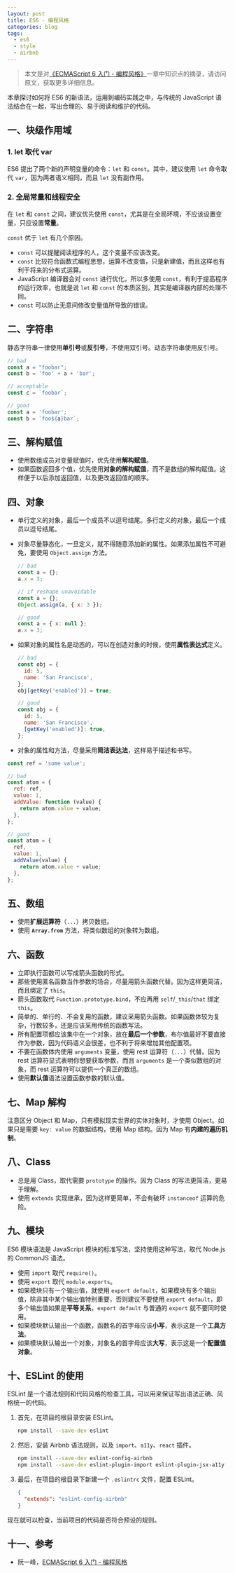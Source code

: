 ```yaml
---
layout: post
title: ES6 - 编程风格
categories: blog
tags:
  - es6
  - style
  - airbnb
---
```


> 本文是对[《ECMAScript 6 入门 - 编程风格》](https://es6.ruanyifeng.com/#docs/style)一章中知识点的摘录，请访问原文，获取更多详细信息。

本章探讨如何将 ES6 的新语法，运用到编码实践之中，与传统的 JavaScript 语法结合在一起，写出合理的、易于阅读和维护的代码。

## 一、块级作用域

### 1. let 取代 var

ES6 提出了两个新的声明变量的命令：`let` 和 `const`。其中，建议使用 `let` 命令取代 `var`，因为两者语义相同，而且 `let` 没有副作用。

### 2. 全局常量和线程安全

在 `let` 和 `const` 之间，建议优先使用 `const`，尤其是在全局环境，不应该设置变量，只应设置**常量**。

`const` 优于 `let` 有几个原因。

- `const` 可以提醒阅读程序的人，这个变量不应该改变。
- `const` 比较符合函数式编程思想，运算不改变值，只是新建值，而且这样也有利于将来的分布式运算。
- JavaScript 编译器会对 `const` 进行优化，所以多使用 `const`，有利于提高程序的运行效率，也就是说 `let` 和 `const` 的本质区别，其实是编译器内部的处理不同。
- `const` 可以防止无意间修改变量值所导致的错误。

## 二、字符串

静态字符串一律使用**单引号**或**反引号**，不使用双引号。动态字符串使用反引号。

```javascript
// bad
const a = "foobar";
const b = 'foo' + a + 'bar';

// acceptable
const c = `foobar`;

// good
const a = 'foobar';
const b = `foo${a}bar`;
```

## 三、解构赋值

- 使用数组成员对变量赋值时，优先使用**解构赋值**。
- 如果函数返回多个值，优先使用**对象的解构赋值**，而不是数组的解构赋值。这样便于以后添加返回值，以及更改返回值的顺序。

## 四、对象

- 单行定义的对象，最后一个成员不以逗号结尾。多行定义的对象，最后一个成员以逗号结尾。
- 对象尽量静态化，一旦定义，就不得随意添加新的属性。如果添加属性不可避免，要使用 `Object.assign` 方法。

  ```javascript
  // bad
  const a = {};
  a.x = 3;

  // if reshape unavoidable
  const a = {};
  Object.assign(a, { x: 3 });

  // good
  const a = { x: null };
  a.x = 3;
  ```

- 如果对象的属性名是动态的，可以在创造对象的时候，使用**属性表达式**定义。

  ```javascript
  // bad
  const obj = {
    id: 5,
    name: 'San Francisco',
  };
  obj[getKey('enabled')] = true;

  // good
  const obj = {
    id: 5,
    name: 'San Francisco',
    [getKey('enabled')]: true,
  };
  ```

- 对象的属性和方法，尽量采用**简洁表达法**，这样易于描述和书写。

```javascript
const ref = 'some value';

// bad
const atom = {
  ref: ref,
  value: 1,
  addValue: function (value) {
    return atom.value + value;
  },
};

// good
const atom = {
  ref,
  value: 1,
  addValue(value) {
    return atom.value + value;
  },
};
```

## 五、数组

- 使用**扩展运算符**（`...`）拷贝数组。
- 使用 **`Array.from`** 方法，将类似数组的对象转为数组。

## 六、函数

- 立即执行函数可以写成箭头函数的形式。
- 那些使用匿名函数当作参数的场合，尽量用箭头函数代替。因为这样更简洁，而且绑定了 `this`。
- 箭头函数取代 `Function.prototype.bind`，不应再用 `self`/`_this`/`that` 绑定 `this`。
- 简单的、单行的、不会复用的函数，建议采用箭头函数。如果函数体较为复杂，行数较多，还是应该采用传统的函数写法。
- 所有配置项都应该集中在一个对象，放在**最后一个参数**，布尔值最好不要直接作为参数，因为代码语义会很差，也不利于将来增加其他配置项。
- 不要在函数体内使用 `arguments` 变量，使用 rest 运算符（`...`）代替。因为 rest 运算符显式表明你想要获取参数，而且 `arguments` 是一个类似数组的对象，而 rest 运算符可以提供一个真正的数组。
- 使用**默认值**语法设置函数参数的默认值。

## 七、Map 解构

注意区分 Object 和 Map，只有模拟现实世界的实体对象时，才使用 Object。如果只是需要 `key: value` 的数据结构，使用 Map 结构。因为 Map 有**内建的遍历机制**。

## 八、Class

- 总是用 Class，取代需要 `prototype` 的操作。因为 Class 的写法更简洁，更易于理解。
- 使用 `extends` 实现继承，因为这样更简单，不会有破坏 `instanceof` 运算的危险。

## 九、模块

ES6 模块语法是 JavaScript 模块的标准写法，坚持使用这种写法，取代 Node.js 的 CommonJS 语法。

- 使用 `import` 取代 `require()`。
- 使用 `export` 取代 `module.exports`。
- 如果模块只有一个输出值，就使用 `export default`，如果模块有多个输出值，除非其中某个输出值特别重要，否则建议不要使用 `export default`，即多个输出值如果是**平等关系**，`export default` 与普通的 `export` 就不要同时使用。
- 如果模块默认输出一个函数，函数名的首字母应该**小写**，表示这是一个**工具方法**。
- 如果模块默认输出一个对象，对象名的首字母应该**大写**，表示这是一个**配置值对象**。

## 十、ESLint 的使用

ESLint 是一个语法规则和代码风格的检查工具，可以用来保证写出语法正确、风格统一的代码。

1. 首先，在项目的根目录安装 ESLint。

    ```bash
    npm install --save-dev eslint
    ```

2. 然后，安装 Airbnb 语法规则，以及 `import`、`a11y`、`react` 插件。

    ```bash
    npm install --save-dev eslint-config-airbnb
    npm install --save-dev eslint-plugin-import eslint-plugin-jsx-a11y eslint-plugin-react
    ```

3. 最后，在项目的根目录下新建一个 `.eslintrc` 文件，配置 ESLint。

    ```json
    {
      "extends": "eslint-config-airbnb"
    }
    ```

现在就可以检查，当前项目的代码是否符合预设的规则。

## 十一、参考

- 阮一峰，[ECMAScript 6 入门 - 编程风格](https://es6.ruanyifeng.com/#docs/style)
